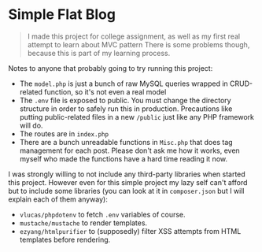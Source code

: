 # Simple Flat Blog

> I made this project for college assignment, as well as my first real attempt to learn about MVC pattern
> There is some problems though, because this is part of my learning process.

Notes to anyone that probably going to try running this project:

- The `model.php` is just a bunch of raw MySQL queries wrapped in CRUD-related function, so it's not even a real model
- The `.env` file is exposed to public. You must change the directory structure in order to safely run this in production. Precautions like putting public-related files in a new `/public` just like any PHP framework will do.
- The routes are in `index.php`
- There are a bunch unreadable functions in `Misc.php` that does tag management for each post. Please don't ask me how it works, even myself who made the functions have a hard time reading it now.

I was strongly willing to not include any third-party libraries when started this project. However even for this simple project my lazy self can't afford but to include some libraries (you can look at it in `composer.json` but I will explain each of them anyway):

- `vlucas/phpdotenv` to fetch `.env` variables of course.
- `mustache/mustache` to render templates.
- `ezyang/htmlpurifier` to (supposedly) filter XSS attempts from HTML templates before rendering.

